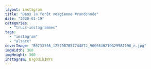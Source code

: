 ```yaml
---
layout: instagram
title: "Dans la forêt vosgienne #randonnée"
date: "2020-01-19"
categories: 
  - "trucs-instagrammes"
tags: 
  - "instagram"
  - "alsace"
coverImage: "80733566_1257907857744872_9066646210629982190_n.jpg"
imgWidth: 360
imgHeight: 360
instagram: B7gOUikIWYs
---
```

